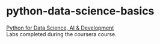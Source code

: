 # python-data-science-basics

<div><a href="http://www.coursera.org/learn/python-for-applied-data-science-ai">Python for Data Science, AI & Development</a>
  <br>
  Labs completed during the coursera course.
</div>
